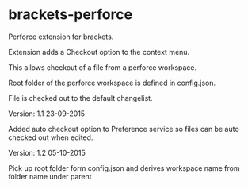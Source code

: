 brackets-perforce
=================

Perforce extension for brackets.

Extension adds a Checkout option to the context menu.

This allows checkout of a file from a perforce workspace.

Root folder of the perforce workspace is defined in config.json.

File is checked out to the default changelist.

Version: 1.1 23-09-2015

Added auto checkout option to Preference service so files can be auto checked out when edited.

Version: 1.2 05-10-2015

Pick up root folder form config.json and derives workspace name from folder name under parent